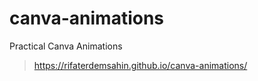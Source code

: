 # canva-animations
Practical Canva Animations
> https://rifaterdemsahin.github.io/canva-animations/
